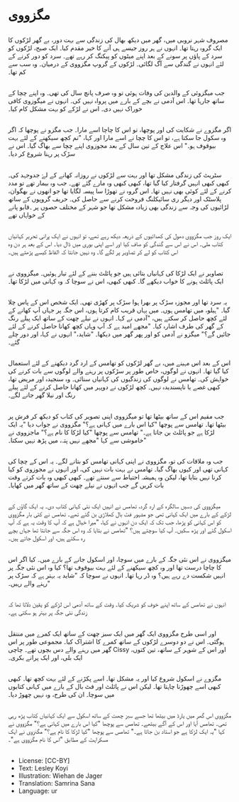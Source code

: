 # مگزووی

##
مصروف شہر نروبی میں، گھر میں دیکھ بھال کی زندگی سے بہت دور، بے گھر لڑکوں کا ایک گروہ رہتا تھا۔ انہوں نے ہر روز جیسے ہی آنے کا خیر مقدم کیا۔ ایک صبح، لڑکوں کو سرد کے پاؤں پر سونے کے بعد اپنے میٹوں کو پیکنگ کر رہے تھے۔ سرد کو دور کرنے کے لئے انہوں نے گندگی سے آگ لگائی۔ لڑکوں کے گروپ مگزووی کے درمیان۔ وہ سب سے کم تھا۔

##
جب میگزوئی کے والدین کی وفات ہوئی تو وہ صرف پانچ سال کی تھی۔ وہ اپنے چچا کے ساتھ جارہا تھا۔ اس آدمی نے بچے کے بارے میں پرواہ نہیں کی۔ انہوں نے میگوزوی کافی خوراک نہیں دی۔ اس نے لڑکے کو بہت مشکل کام کیا۔

##
اگر مگزوے نے شکایت کی اور پوچھا، تو اس کا چاچا اسے مارا۔ جب مگزو نے پوچھا کہ اگر وہ سکول جا سکتا ہے، تو اس کا چچا نے اسے مارا اور کہا، "تم کچھ سیکھنے کے لئے بہت بیوقوف ہو۔" اس علاج کے تین سال کے بعد مجوزوی اپنے چچا سے بھاگ گیا۔ اس نے سڑک پر رہنا شروع کر دیا۔

##
سٹریٹ کی زندگی مشکل تھا اور بہت سے لڑکوں نے روزانہ کھانے کے لۓ جدوجہد کی۔ کبھی کبھی انہیں گرفتار کیا گیا تھا، کبھی کبھی وہ مارے گئے تھے۔ جب وہ بیمار تھے تو مدد کرنے کے لئے کوئی بھی نہیں تھا۔ اس گروہ نے تھوڑا سا پیسہ لگایا تھا جو انھوں نے بھگوان، پلاسٹک اور دیگر ری سائیکلنگ فروخت کرنے سے حاصل کی۔ حریف گروپوں کے ساتھ لڑائیوں کی وجہ سے زندگی بھی زیادہ مشکل تھا جو شہر کے مختلف حصوں پر ۔قابو پانے کے خواہاں تھے

##
ایک روز جب مگزووی دھول کی کھدائیوں کے ذریعہ دیکھ رہے تھے، تو انہوں نے ایک پرانی تحریر کہانیاں کتاب ملی۔ اس نے اس سے گندگی کو صاف کیا اور اسے اپنی بوری میں ڈال دیا۔ اس کے بعد ہر دن وہ اس کتاب کو لے کر تصاویر پر لگے گا۔ وہ نہیں جانتا کہ الفاظ کیسے پڑھتے ہیں۔

##
تصاویر نے ایک لڑکا کی کہانیاں بتائی ہیں جو پائلٹ بننے کے لئے تیار ہوئیں۔ میگزووی نے ایک پائلٹ ہونے کا خواب دیکھے گا۔ کبھی کبھی، اس نے سوچا کہ وہ کہانی میں لڑکا تھا۔

##
یہ سرد تھا اور مجوزہ سڑک پر بھرا ہوا سڑک پر کھڑی تھی۔ ایک شخص اس کے پاس چلا گیا۔ "ہیلو، میں تھامس ہوں۔ میں یہاں قریب کام کرتا ہوں، اس جگہ پر جہاں آپ کھانے کے لئے کچھ حاصل کر سکتے ہیں، "آدمی نے کہا۔ انہوں نے نیلے چھت کے ساتھ ایک پیلے رنگ کے گھر کی طرف اشارہ کیا۔ "مجھے امید ہے کہ آپ وہاں کچھ کھانا حاصل کرنے کے لئے جائیں گے؟" میگزو نے آدمی کو اور پھر گھر میں دیکھا۔ "شاید،" انہوں نے کہا، اور دور چلے گئے۔

##
اس کے بعد اس مہینے میں، بے گھر لڑکوں کو تھامس کے ارد گرد دیکھنے کے لئے استعمال کیا گیا تھا۔ انہوں نے لوگوں، خاص طور پر سڑکوں پر رہنے والے لوگوں سے بات کرنے کی خواہش کی۔ تھامس نے لوگوں کی زندگیوں کی کہانیاں سنائی۔ وہ سنجیدہ اور مریض تھا، کبھی غصے یا ناپسندیدہ نہیں۔ کچھ لڑکوں نے دوپہر میں کھانا حاصل کرنے کے لئے پیلے رنگ اور نیلا گھر جانے لگے۔

##
جب مقیم اس کے ساتھ بیٹھا تھا تو میگزووی اپنی تصویر کی کتاب کو دیکھ کر فرش پر بیٹھا تھا۔ تھامس سے پوچھا "کیا اس بارے میں کہانی ہے؟" مگزووی نے جواب دیا "یہ ایک لڑکا ہے جو پائلٹ بن جاتا ہے۔" تھامس سے پوچھا "کیا لڑکا کا نام ہے؟" ماجزووی نے خاموشی سے کہا "مجھے نہیں پتہ، میں پڑھ نہیں سکتا۔"

##
جب وہ ملاقات کی تو، مگزووی نے اپنی کہانی تھامس کو بتانے لگے۔ یہ اس کے چچا کی کہانی تھی اور کیوں بھاگ گیا۔ تھامس نے بہت بات نہیں کی، اور انہوں نے مجوزوی کو کیا کرنا نہیں بتایا تھا، لیکن وہ ہمیشہ احتیاط سے سنتے تھے۔ کبھی کبھی وہ بات کرتے وقت بات کریں گے جب انہوں نے نیلے چھت کے ساتھ گھر میں کھایا۔

##
میگزووی کی دسیں سالگرہ کے ارد گرد، تھامس نے انہیں ایک نئی کہانی کتاب دی۔ یہ ایک گاؤں کے لڑکے کے بارے میں ایک کہانی تھی جو مشہور فٹ بال کھلاڑی بن گئے تھے۔ تھامس نے کئی بار مگزووی کو اس کہانی کو پڑھا، جب تک کہ ایک دن انہوں نے کہا، "میرا خیال ہے کہ آپ کا وقت یہ ہے کہ آپ اسکول گئے اور پڑھ سکیں۔ آپ کیا سوچتے ہیں؟ "تھامس نے بتایا کہ وہ اس جگہ سے جانتا تھا جہاں بچے رہ سکتے ہیں، اور اسکول جاتے ہیں۔

##
میگزووی نے اس نئی جگہ کے بارے میں سوچا، اور اسکول جانے کے بارے میں۔ کیا اگر اس کا چاچا درست تھا اور وہ کچھ سیکھنے کے لئے بہت بیوقوف تھا؟ کیا وہ اس نئی جگہ پر انہیں شکست دے رہے ہیں؟ وہ ڈر رہا تھا۔ انہوں نے سوچا کہ "شاید یہ بہتر ہے کہ سڑک پر رہنے والے رہیں۔"

##
انہوں نے تھامس کے ساتھ اپنے خوف کو شریک کیا۔ وقت کے ساتھ آدمی اس لڑکے کو یقین دلاتا تھا کہ زندگی نئی جگہ پر بہتر ہو سکتی ہے۔

##
اور اسی طرح مگزووی ایک گھر میں ایک سبز چھت کے ساتھ ایک کمرے میں منتقل ہوگئی۔ اس نے دو دوسرے لڑکوں کے ساتھ کمرے کا اشتراک کیا۔ مجموعی طور پر اس گھر میں رہنے والے دس بچوں تھے۔ چاچی Cissy اور اس کے شوہر کے ساتھ، تین کتوں، ایک بلی، اور ایک پرانے بکری۔

##
مگزوے نے اسکول شروع کیا اور یہ مشکل تھا۔ اسے پکڑنے کے لئے بہت کچھ تھا۔ کبھی کبھی اسے چھوڑنا چاہتا تھا۔ لیکن اس نے پائلٹ اور فٹ بال کے بارے میں کہانی کتابوں میں سوچا۔ ان کی طرح، وہ نہیں چھوڑ دیا۔

##
مگزووی اس گھر میں یارڈ میں بیٹھا تھا جسے سبز چھت کے ساتھ اسکول سے ایک کہانیاں کتاب پڑھ رہی تھی۔ تھامس آیا اور اس کے آگے بیٹھے۔ تھامس سے پوچھا "کیا اس بارے میں کہانی ہے؟" مگزووی نے کہا "یہ ایک لڑکا ہے جو استاد بن جاتا ہے۔" تھامس سے پوچھا "کیا لڑکا کا نام ہے؟" مگنزوی نے ایک مسکراہٹ کے مطابق "اس کا نام مگزووی ہے"۔

##
* License: [CC-BY]
* Text: Lesley Koyi
* Illustration: Wiehan de Jager
* Translation: Samrina Sana
* Language: ur
